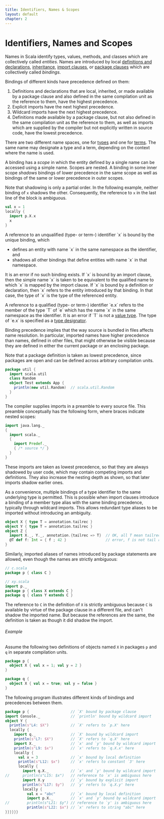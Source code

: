 ```yaml
---
title: Identifiers, Names & Scopes
layout: default
chapter: 2
---
```


# Identifiers, Names and Scopes

Names in Scala identify types, values, methods, and classes which are collectively called _entities_.
Names are introduced by local
[definitions and declarations](04-basic-declarations-and-definitions.html#basic-declarations-and-definitions),
[inheritance](05-classes-and-objects.html#class-members),
[import clauses](04-basic-declarations-and-definitions.html#import-clauses), or
[package clauses](09-top-level-definitions.html#packagings)
which are collectively called _bindings_.

Bindings of different kinds have precedence defined on them:

1. Definitions and declarations that are local, inherited, or made available by a package clause and also defined in the same compilation unit as the reference to them, have the highest precedence.
1. Explicit imports have the next highest precedence.
1. Wildcard imports have the next highest precedence.
1. Definitions made available by a package clause, but not also defined in the same compilation unit as the reference to them, as well as imports which are supplied by the compiler but not explicitly written in source code, have the lowest precedence.

There are two different name spaces, one for [types](03-types.html#types) and one for [terms](06-expressions.html#expressions).
The same name may designate a type and a term, depending on the context where the name is used.

A binding has a _scope_ in which the entity defined by a single
name can be accessed using a simple name.
Scopes are nested.
A binding in some inner scope _shadows_ bindings of lower precedence in the same scope as well as bindings of the same or lower precedence in outer scopes.

Note that shadowing is only a partial order.
In the following example, neither binding of `x` shadows the other.
Consequently, the reference to `x` in the last line of the block is ambiguous.

```scala
val x = 1
locally {
  import p.X.x
  x
}
```

A reference to an unqualified (type- or term-) identifier ´x´ is bound by the unique binding, which

- defines an entity with name ´x´ in the same namespace as the identifier, and
- shadows all other bindings that define entities with name ´x´ in that namespace.

It is an error if no such binding exists.
If ´x´ is bound by an import clause, then the simple name ´x´ is taken to be equivalent to the qualified name to which ´x´ is mapped by the import clause.
If ´x´ is bound by a definition or declaration, then ´x´ refers to the entity introduced by that binding.
In that case, the type of ´x´ is the type of the referenced entity.

A reference to a qualified (type- or term-) identifier ´e.x´ refers to the member of the type ´T´ of ´e´ which has the name ´x´ in the same namespace as the identifier.
It is an error if ´T´ is not a [value type](03-types.html#value-types).
The type of ´e.x´ is specified as a [type designator](03-types.html#type-designators).

Binding precedence implies that the way source is bundled in files affects name resolution.
In particular, imported names have higher precedence than names, defined in other files, that might otherwise be visible because they are defined in either the current package or an enclosing package.

Note that a package definition is taken as lowest precedence, since packages are open and can be defined across arbitrary compilation units.

```scala
package util {
  import scala.util
  class Random
  object Test extends App {
    println(new util.Random)  // scala.util.Random
  }
}
```

The compiler supplies imports in a preamble to every source file.
This preamble conceptually has the following form, where braces indicate nested scopes:

```scala
import java.lang._
{
  import scala._
  {
    import Predef._
    { /* source */ }
  }
}
```

These imports are taken as lowest precedence, so that they are always shadowed by user code, which may contain competing imports and definitions.
They also increase the nesting depth as shown, so that later imports shadow earlier ones.

As a convenience, multiple bindings of a type identifier to the same underlying type is permitted.
This is possible when import clauses introduce a binding of a member type alias with the same binding precedence, typically through wildcard imports.
This allows redundant type aliases to be imported without introducing an ambiguity.

```scala
object X { type T = annotation.tailrec }
object Y { type T = annotation.tailrec }
object Z {
  import X._, Y._, annotation.{tailrec => T}  // OK, all T mean tailrec
  @T def f: Int = { f ; 42 }                  // error, f is not tail recursive
}
```

Similarly, imported aliases of names introduced by package statements are allowed, even though the names are strictly ambiguous:

```scala
// c.scala
package p { class C }

// xy.scala
import p._
package p { class X extends C }
package q { class Y extends C }
```

The reference to `C` in the definition of `X` is strictly ambiguous because `C` is available by virtue of the package clause in a different file, and can't shadow the imported name.
But because the references are the same, the definition is taken as though it did shadow the import.

###### Example

Assume the following two definitions of objects named `X` in packages `p` and `q` in separate compilation units.

```scala
package p {
  object X { val x = 1; val y = 2 }
}

package q {
  object X { val x = true; val y = false }
}
```

The following program illustrates different kinds of bindings and precedences between them.

```scala
package p {                   // `X' bound by package clause
import Console._              // `println' bound by wildcard import
object Y {
  println(s"L4: $X")          // `X' refers to `p.X' here
  locally {
    import q._                // `X' bound by wildcard import
    println(s"L7: $X")        // `X' refers to `q.X' here
    import X._                // `x' and `y' bound by wildcard import
    println(s"L9: $x")        // `x' refers to `q.X.x' here
    locally {
      val x = 3               // `x' bound by local definition
      println(s"L12: $x")     // `x' refers to constant `3' here
      locally {
        import q.X._          // `x' and `y' bound by wildcard import
//      println(s"L15: $x")   // reference to `x' is ambiguous here
        import X.y            // `y' bound by explicit import
        println(s"L17: $y")   // `y' refers to `q.X.y' here
        locally {
          val x = "abc"       // `x' bound by local definition
          import p.X._        // `x' and `y' bound by wildcard import
//        println(s"L21: $y") // reference to `y' is ambiguous here
          println(s"L22: $x") // `x' refers to string "abc" here
}}}}}}
```

